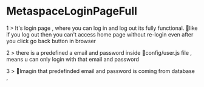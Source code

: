 # MetaspaceLoginPageFull

1 > It's login page , where you can log in and log out its fully functional. 🔺like if you log out then you can't access home page without re-login even after you click
       go back button in browser

2 > there is a predefined a email and password inside 📂config/user.js file , means u can only login with that email and password

3 > 🧠Imagin that predefinded email and password is coming from database ,
